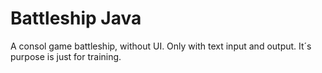 # Battleship Java 
A consol game battleship, without UI. Only with text input and output. It´s purpose is just for training.
